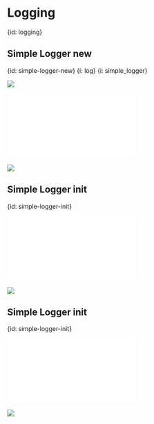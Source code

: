 # Logging
{id: logging}

## Simple Logger new 
{id: simple-logger-new}
{i: log}
{i: simple_logger}

![](examples/logging/simple_logger_new/Cargo.toml)

![](examples/logging/simple_logger_new/src/main.rs)

![](examples/logging/simple_logger_new/out.out)


## Simple Logger init
{id: simple-logger-init}

![](examples/logging/simple_logger_init/src/main.rs)

![](examples/logging/simple_logger_init/out.out)

## Simple Logger init
{id: simple-logger-init}

![](examples/logging/simple_logger_level/src/main.rs)

![](examples/logging/simple_logger_level/out.out)


